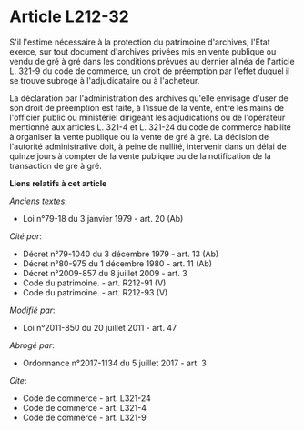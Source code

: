 # Article L212-32

S'il l'estime nécessaire à la protection du patrimoine d'archives, l'Etat exerce, sur tout document d'archives privées mis en
vente publique ou vendu de gré à gré dans les conditions prévues au dernier alinéa de l'article L. 321-9 du code de commerce,
un droit de préemption par l'effet duquel il se trouve subrogé à l'adjudicataire ou à l'acheteur. 

La déclaration par l'administration des archives qu'elle envisage d'user de son droit de préemption est faite, à l'issue de
la vente, entre les mains de l'officier public ou ministériel dirigeant les adjudications ou de l'opérateur mentionné aux
articles L. 321-4 et L. 321-24 du code de commerce habilité à organiser la vente publique ou la vente de gré à gré. La
décision de l'autorité administrative doit, à peine de nullité, intervenir dans un délai de quinze jours à compter de la
vente publique ou de la notification de la transaction de gré à gré.

**Liens relatifs à cet article**

_Anciens textes_:

  - Loi n°79-18 du 3 janvier 1979 - art. 20 (Ab)

_Cité par_:

  - Décret n°79-1040 du 3 décembre 1979 - art. 13 (Ab)
  - Décret n°80-975 du 1 décembre 1980 - art. 11 (Ab)
  - Décret n°2009-857 du 8 juillet 2009 - art. 3
  - Code du patrimoine. - art. R212-91 (V)
  - Code du patrimoine. - art. R212-93 (V)

_Modifié par_:

  - Loi n°2011-850 du 20 juillet 2011 - art. 47

_Abrogé par_:

  - Ordonnance n°2017-1134 du 5 juillet 2017 - art. 3

_Cite_:

  - Code de commerce - art. L321-24
  - Code de commerce - art. L321-4
  - Code de commerce - art. L321-9

